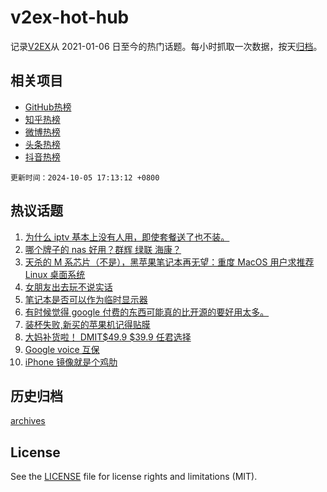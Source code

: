 # v2ex-hot-hub

 记录[V2EX](https://www.v2ex.com/)从 2021-01-06 日至今的热门话题。每小时抓取一次数据，按天[归档](archives)。
 
 ## 相关项目

- [GitHub热榜](https://github.com/lonnyzhang423/github-hot-hub)
- [知乎热榜](https://github.com/lonnyzhang423/zhihu-hot-hub)
- [微博热榜](https://github.com/lonnyzhang423/weibo-hot-hub)
- [头条热榜](https://github.com/lonnyzhang423/toutiao-hot-hub)
- [抖音热榜](https://github.com/lonnyzhang423/douyin-hot-hub)


 `更新时间：2024-10-05 17:13:12 +0800`

## 热议话题

1. [为什么 iptv 基本上没有人用，即使套餐送了也不装。](https://www.v2ex.com/t/1077677)
1. [哪个牌子的 nas 好用？群辉 绿联 海康？](https://www.v2ex.com/t/1077745)
1. [天杀的 M 系芯片（不是），黑苹果笔记本再无望：重度 MacOS 用户求推荐 Linux 桌面系统](https://www.v2ex.com/t/1077705)
1. [女朋友出去玩不说实话](https://www.v2ex.com/t/1077769)
1. [笔记本是否可以作为临时显示器](https://www.v2ex.com/t/1077674)
1. [有时候觉得 google 付费的东西可能真的比开源的要好用太多。](https://www.v2ex.com/t/1077716)
1. [装杯失败,新买的苹果机记得贴膜](https://www.v2ex.com/t/1077725)
1. [大妈补货啦！ DMIT$49.9 $39.9 任君选择](https://www.v2ex.com/t/1077726)
1. [Google voice 互保](https://www.v2ex.com/t/1077759)
1. [iPhone 镜像就是个鸡肋](https://www.v2ex.com/t/1077676)

## 历史归档

[archives](archives)

## License

See the [LICENSE](LICENSE) file for license rights and limitations (MIT).
